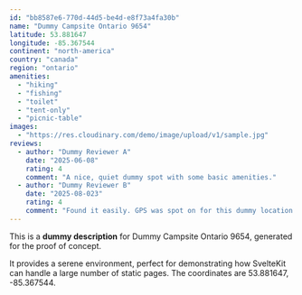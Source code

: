 ```yaml
---
id: "bb8587e6-770d-44d5-be4d-e8f73a4fa30b"
name: "Dummy Campsite Ontario 9654"
latitude: 53.881647
longitude: -85.367544
continent: "north-america"
country: "canada"
region: "ontario"
amenities:
  - "hiking"
  - "fishing"
  - "toilet"
  - "tent-only"
  - "picnic-table"
images:
  - "https://res.cloudinary.com/demo/image/upload/v1/sample.jpg"
reviews:
  - author: "Dummy Reviewer A"
    date: "2025-06-08"
    rating: 4
    comment: "A nice, quiet dummy spot with some basic amenities."
  - author: "Dummy Reviewer B"
    date: "2025-08-023"
    rating: 4
    comment: "Found it easily. GPS was spot on for this dummy location."
---
```


This is a **dummy description** for Dummy Campsite Ontario 9654, generated for the proof of concept.

It provides a serene environment, perfect for demonstrating how SvelteKit can handle a large number of static pages. The coordinates are 53.881647, -85.367544.
